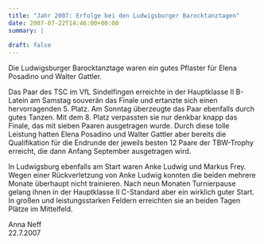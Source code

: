 ```yaml
---
title: "Jahr 2007: Erfolge bei den Ludwigsburger Barocktanztagen"
date: 2007-07-22T14:46:00+00:00
summary: |
    
draft: false
---
```


Die Ludwigsburger Barocktanztage waren ein gutes Pflaster für Elena Posadino und Walter Gattler.

Das Paar des TSC im VfL Sindelfingen erreichte in der Hauptklasse II B-Latein am Samstag souverän das Finale und ertanzte sich einen hervorragenden 5. Platz. Am Sonntag überzeugte das Paar ebenfalls durch gutes Tanzen. Mit dem 8. Platz verpassten sie nur denkbar knapp das Finale, das mit sieben Paaren ausgetragen wurde. Durch diese tolle Leistung hatten Elena Posadino und Walter Gattler aber bereits die Qualifikation für die Endrunde der jeweils besten 12 Paare der TBW-Trophy erreicht, die dann Anfang September ausgetragen wird.

In Ludwigsburg ebenfalls am Start waren Anke Ludwig und Markus Frey. Wegen einer Rückverletzung von Anke Ludwig konnten die beiden mehrere Monate überhaupt nicht trainieren. Nach neun Monaten Turnierpause gelang ihnen in der Hauptklasse II C-Standard aber ein wirklich guter Start. In großen und leistungsstarken Feldern erreichten sie an beiden Tagen Plätze im Mittelfeld.

Anna Neff  
22.7.2007


